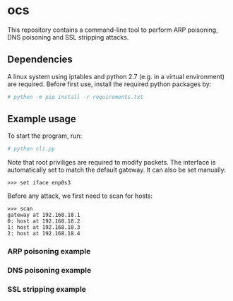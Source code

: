 # ocs
This repository contains a command-line tool to perform ARP poisoning, DNS poisoning and SSL stripping attacks.

## Dependencies
A linux system using iptables and python 2.7 (e.g. in a virtual environment) are required. 
Before first use, install the required python packages by:
```sh
# python -m pip install -r requirements.txt
```

## Example usage
To start the program, run:
```sh
# python cli.py
```
Note that root priviliges are required to modify packets.
The interface is automatically set to match the default gateway. It can also be set manually:
```
>>> set iface enp0s3
```
Before any attack, we first need to scan for hosts:
```
>>> scan
gateway at 192.168.18.1
0: host at 192.168.18.2
1: host at 192.168.18.3
2: host at 192.168.18.4
```

### ARP poisoning example

### DNS poisoning example

### SSL stripping example
